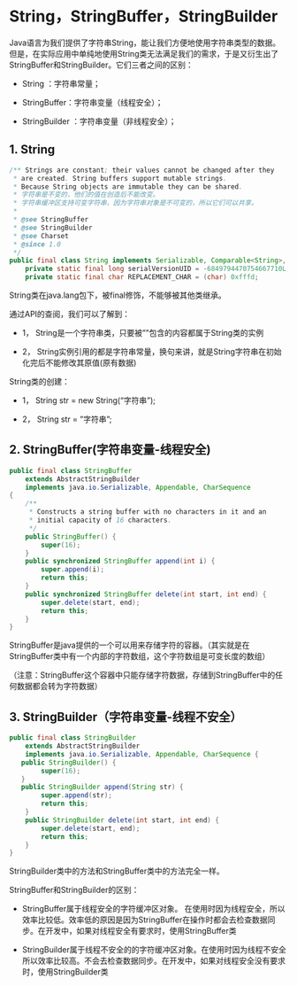 # String，StringBuffer，StringBuilder

Java语言为我们提供了字符串String，能让我们方便地使用字符串类型的数据。但是，在实际应用中单纯地使用String类无法满足我们的需求，于是又衍生出了StringBuffer和StringBuilder。它们三者之间的区别：

* String ：字符串常量；
* StringBuffer：字符串变量（线程安全）；

* StringBuilder ：字符串变量（非线程安全）；

## 1. String



```java
/** Strings are constant; their values cannot be changed after they
 * are created. String buffers support mutable strings.
 * Because String objects are immutable they can be shared. 
 * 字符串是不变的，他们的值在创造后不能改变。
 * 字符串缓冲区支持可变字符串，因为字符串对象是不可变的，所以它们可以共享。
 * 
 * @see StringBuffer
 * @see StringBuilder
 * @see Charset
 * @since 1.0
 */
public final class String implements Serializable, Comparable<String>, CharSequence {
    private static final long serialVersionUID = -6849794470754667710L;
    private static final char REPLACEMENT_CHAR = (char) 0xfffd;
```

String类在java.lang包下，被final修饰，不能够被其他类继承。

通过API的查阅，我们可以了解到：

* 1，  String是一个字符串类，只要被””包含的内容都属于String类的实例

* 2，  String实例引用的都是字符串常量，换句来讲，就是String字符串在初始化完后不能修改其原值\(原有数据\)

String类的创建：

* 1，  String  str = new String\(“字符串”\);

* 2，  String  str = ”字符串”;

## 2. StringBuffer\(字符串变量-线程安全\)

```java
public final class StringBuffer
    extends AbstractStringBuilder
    implements java.io.Serializable, Appendable, CharSequence
{
    /**
     * Constructs a string buffer with no characters in it and an
     * initial capacity of 16 characters.
     */
    public StringBuffer() {
        super(16);
    }
    public synchronized StringBuffer append(int i) {
        super.append(i);
        return this;
    }
    public synchronized StringBuffer delete(int start, int end) {
        super.delete(start, end);
        return this;
    }
}
```

StringBuffer是java提供的一个可以用来存储字符的容器。（其实就是在StringBuffer类中有一个内部的字符数组，这个字符数组是可变长度的数组）

（注意：StringBuffer这个容器中只能存储字符数据，存储到StringBuffer中的任何数据都会转为字符数据）

## 3. StringBuilder（字符串变量-线程不安全）

```java
public final class StringBuilder 
    extends AbstractStringBuilder 
    implements java.io.Serializable, Appendable, CharSequence {
   public StringBuilder() {
        super(16);
   }
   public StringBuilder append(String str) {
        super.append(str);
        return this;
    }
    public StringBuilder delete(int start, int end) {
        super.delete(start, end);
        return this;
    }
}
```

StringBuilder类中的方法和StringBuffer类中的方法完全一样。

StringBuffer和StringBuilder的区别：

* StringBuffer属于线程安全的字符缓冲区对象。 在使用时因为线程安全，所以效率比较低。效率低的原因是因为StringBuffer在操作时都会去检查数据同步。在开发中，如果对线程安全有要求时，使用StringBuffer类

* StringBuilder属于线程不安全的的字符缓冲区对象。在使用时因为线程不安全所以效率比较高。不会去检查数据同步。在开发中，如果对线程安全没有要求时，使用StringBuilder类



